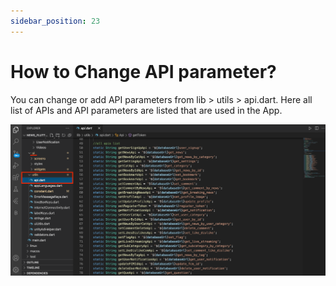 ```yaml
---
sidebar_position: 23
---
```


# How to Change API parameter?

You can change or add API parameters from lib > utils > api.dart. Here all list of APIs and API parameters are listed that are used in the App.

![API Parameters](/images/app/api.png)
